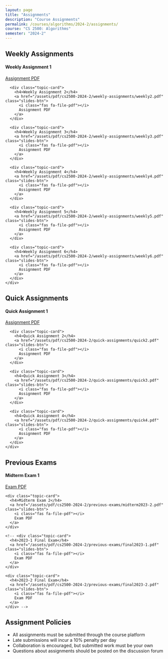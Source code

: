 ```yaml
---
layout: page
title: "Assignments"
description: "Course Assignments"
permalink: /courses/algorithms/2024-2/assignments/
course: "CS 2500: Algorithms"
semester: "2024-2"
---
```


<div class="syllabus-container">
  <!-- Weekly Assignments -->
  <div class="syllabus-section">
    <h2>Weekly Assignments</h2>
    <div class="topic-overview">
      <div class="topic-card">
        <h4>Weekly Assignment 1</h4>
        <a href="/assets/pdf/cs2500-2024-2/weekly-assignments/weekly1.pdf" class="slides-btn">
          <i class="fas fa-file-pdf"></i>
          Assignment PDF
        </a>
      </div>

      <div class="topic-card">
        <h4>Weekly Assignment 2</h4>
        <a href="/assets/pdf/cs2500-2024-2/weekly-assignments/weekly2.pdf" class="slides-btn">
          <i class="fas fa-file-pdf"></i>
          Assignment PDF
        </a>
      </div>

      <div class="topic-card">
        <h4>Weekly Assignment 3</h4>
        <a href="/assets/pdf/cs2500-2024-2/weekly-assignments/weekly3.pdf" class="slides-btn">
          <i class="fas fa-file-pdf"></i>
          Assignment PDF
        </a>
      </div>

      <div class="topic-card">
        <h4>Weekly Assignment 4</h4>
        <a href="/assets/pdf/cs2500-2024-2/weekly-assignments/weekly4.pdf" class="slides-btn">
          <i class="fas fa-file-pdf"></i>
          Assignment PDF
        </a>
      </div>

      <div class="topic-card">
        <h4>Weekly Assignment 5</h4>
        <a href="/assets/pdf/cs2500-2024-2/weekly-assignments/weekly5.pdf" class="slides-btn">
          <i class="fas fa-file-pdf"></i>
          Assignment PDF
        </a>
      </div>

      <div class="topic-card">
        <h4>Weekly Assignment 6</h4>
        <a href="/assets/pdf/cs2500-2024-2/weekly-assignments/weekly6.pdf" class="slides-btn">
          <i class="fas fa-file-pdf"></i>
          Assignment PDF
        </a>
      </div>
    </div>

  </div>

  <!-- Quick Assignments -->
  <div class="syllabus-section">
    <h2>Quick Assignments</h2>
    <div class="topic-overview">
      <div class="topic-card">
        <h4>Quick Assignment 1</h4>
        <a href="/assets/pdf/cs2500-2024-2/quick-assignments/quick1.pdf" class="slides-btn">
          <i class="fas fa-file-pdf"></i>
          Assignment PDF
        </a>
      </div>

      <div class="topic-card">
        <h4>Quick Assignment 2</h4>
        <a href="/assets/pdf/cs2500-2024-2/quick-assignments/quick2.pdf" class="slides-btn">
          <i class="fas fa-file-pdf"></i>
          Assignment PDF
        </a>
      </div>

      <div class="topic-card">
        <h4>Quick Assignment 3</h4>
        <a href="/assets/pdf/cs2500-2024-2/quick-assignments/quick3.pdf" class="slides-btn">
          <i class="fas fa-file-pdf"></i>
          Assignment PDF
        </a>
      </div>

      <div class="topic-card">
        <h4>Quick Assignment 4</h4>
        <a href="/assets/pdf/cs2500-2024-2/quick-assignments/quick4.pdf" class="slides-btn">
          <i class="fas fa-file-pdf"></i>
          Assignment PDF
        </a>
      </div>
    </div>

  </div>

 <!-- Previous Exams -->
<div class="syllabus-section">
  <h2>Previous Exams</h2>
  <div class="topic-overview">
    <div class="topic-card">
      <h4>Midterm Exam 1</h4>
      <a href="/assets/pdf/cs2500-2024-2/previous-exams/midterm2023-1.pdf" class="slides-btn">
        <i class="fas fa-file-pdf"></i>
        Exam PDF
      </a>
    </div>

    <div class="topic-card">
      <h4>Midterm Exam 2</h4>
      <a href="/assets/pdf/cs2500-2024-2/previous-exams/midterm2023-2.pdf" class="slides-btn">
        <i class="fas fa-file-pdf"></i>
        Exam PDF
      </a>
    </div>

    <!-- <div class="topic-card">
      <h4>2023-1 Final Exam</h4>
      <a href="/assets/pdf/cs2500-2024-2/previous-exams/final2023-1.pdf" class="slides-btn">
        <i class="fas fa-file-pdf"></i>
        Exam PDF
      </a>
    </div>

    <div class="topic-card">
      <h4>2023-2 Final Exam</h4>
      <a href="/assets/pdf/cs2500-2024-2/previous-exams/final2023-2.pdf" class="slides-btn">
        <i class="fas fa-file-pdf"></i>
        Exam PDF
      </a>
    </div> -->

  </div>
</div>
  <!-- Assignment Policies -->
  <div class="syllabus-section">
    <h2>Assignment Policies</h2>
    <ul>
      <li>All assignments must be submitted through the course platform</li>
      <li>Late submissions will incur a 10% penalty per day</li>
      <li>Collaboration is encouraged, but submitted work must be your own</li>
      <li>Questions about assignments should be posted on the discussion forum</li>
    </ul>
  </div>
</div>
